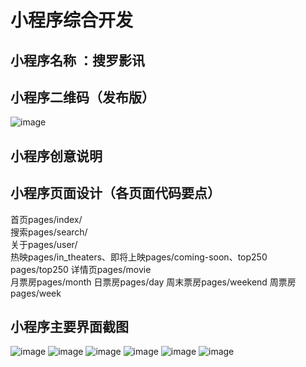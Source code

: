 
# 小程序综合开发
 ## 小程序名称 ：搜罗影讯
 
 ## 小程序二维码（发布版）
 ![image](https://github.com/sunlightcold/images/raw/master/img/小程序二维码.jpg)
 
 ## 小程序创意说明
 
 ## 小程序页面设计（各页面代码要点）
 首页pages/index/</br>
 搜索pages/search/</br>
 关于pages/user/</br>
 热映pages/in_theaters、即将上映pages/coming-soon、top250 pages/top250 详情页pages/movie</br>
 月票房pages/month 日票房pages/day 周末票房pages/weekend 周票房pages/week


 
 
 ## 小程序主要界面截图
 ![image](https://github.com/sunlightcold/images/raw/master/img/1.png)
 ![image](https://github.com/sunlightcold/images/raw/master/img/2.png)
 ![image](https://github.com/sunlightcold/images/raw/master/img/3.png)
 ![image](https://github.com/sunlightcold/images/raw/master/img/4.png)
 ![image](https://github.com/sunlightcold/images/raw/master/img/5.png)
 ![image](https://github.com/sunlightcold/images/raw/master/img/6.png)
 
